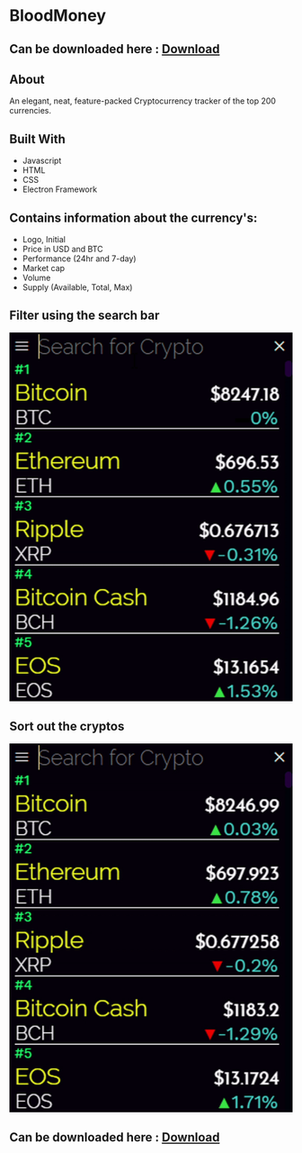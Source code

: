 # BloodMoney
## Can be downloaded here : [Download](http://www.wildgoat.me/bloodmoney)

## About
An elegant, neat, feature-packed Cryptocurrency tracker of the top 200 currencies.

## Built With
* Javascript
* HTML
* CSS
* Electron Framework

## Contains information about the currency's:
* Logo, Initial
* Price in USD and BTC
* Performance (24hr and 7-day)
* Market cap
* Volume
* Supply (Available, Total, Max)

## Filter using the search bar
![Alt Text](bsearch.gif)

## Sort out the cryptos
![Alt Text](bnavbar.gif)

## Can be downloaded here : [Download](http://www.wildgoat.me/bloodmoney)
